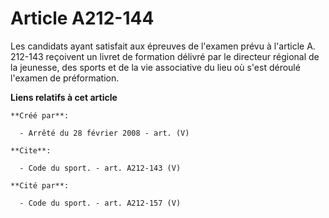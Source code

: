 # Article A212-144

Les candidats ayant satisfait aux épreuves de l'examen prévu à l'article A. 212-143 reçoivent un livret de formation délivré
par le directeur régional de la jeunesse, des sports et de la vie associative du lieu où s'est déroulé l'examen de
préformation.

**Liens relatifs à cet article**

	**Créé par**:

	  - Arrêté du 28 février 2008 - art. (V)

	**Cite**:

	  - Code du sport. - art. A212-143 (V)

	**Cité par**:

	  - Code du sport. - art. A212-157 (V)
